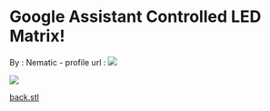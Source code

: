 Google Assistant Controlled LED Matrix!
=======================================

By : Nematic - profile url : [![](https://cdn.thingiverse.com/renders/9b/81/0a/f9/57/d2b5ca33bd970f64a6301fa75ae2eb22_thumb_medium.jpg)](https://www.thingiverse.com/Nematic)  
  
[![](https://cdn.thingiverse.com/renders/d4/fb/f3/6d/26/fa7b63ddddc318aefd4483e113c3e4bd_thumb_medium.jpg)](https://cdn.thingiverse.com/renders/d4/fb/f3/6d/26/fa7b63ddddc318aefd4483e113c3e4bd_thumb_medium.jpg)

[back.stl](https://www.thingiverse.com/thing:3037018)